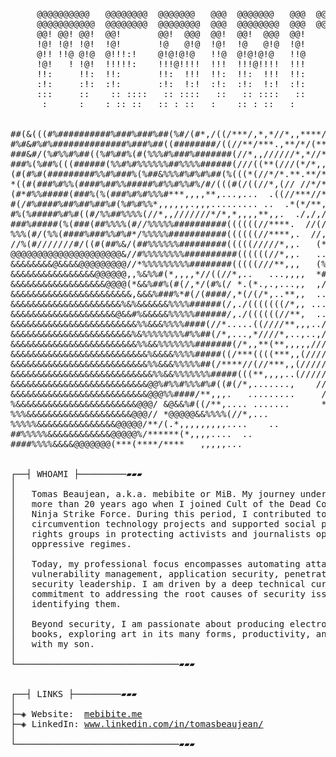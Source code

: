 <pre>
                                                                     
     @@@@@@@@@@   @@@@@@@@  @@@@@@@   @@@  @@@@@@@   @@@  @@@@@@@  @@@@@@@@  
     @@@@@@@@@@@  @@@@@@@@  @@@@@@@@  @@@  @@@@@@@@  @@@  @@@@@@@  @@@@@@@@  
     @@! @@! @@!  @@!       @@!  @@@  @@!  @@!  @@@  @@!    @@!    @@!       
     !@! !@! !@!  !@!       !@   @!@  !@!  !@   @!@  !@!    !@!    !@!       
     @!! !!@ @!@  @!!!:!    @!@!@!@   !!@  @!@!@!@   !!@    @!!    @!!!:!    
     !@!   ! !@!  !!!!!:    !!!@!!!!  !!!  !!!@!!!!  !!!    !!!    !!!!!:    
     !!:     !!:  !!:       !!:  !!!  !!:  !!:  !!!  !!:    !!:    !!:       
     :!:     :!:  :!:       :!:  !:!  :!:  :!:  !:!  :!:    :!:    :!:       
     :::     ::    :: ::::   :: ::::   ::   :: ::::   ::     ::     :: ::::  
      :      :    : :: ::   :: : ::   :    :: : ::   :       :     : :: ::   
                                                                                                       

##(&(((#%##########%###%###%##(%#/(#*,/((/***/,*,*//*,,****///*/*,///****/.*/**/
#%#&#%#%##############%###%##((########/((//**/***.,**/*/(**/,*(.,*/**/,***/*/**
###&#/(%#%%#%##((%#%##%(#(%%%#%###%#######(//*,,//////*,*//**(.**///***/,*******
###%(%##%(((######(%%#%#%%%%%%##%%%%######(///((**(///(*/*,,** */(*,,*/**((/,,**
(#(#%#(#########%%#%###%(%##&%%%#%#%#%##(%(((*(//*/*.**.**/*/***/*(*/***//***/, 
*((#(###%#%%(####%##%%#####%#%%#%%#%/#/(((#(/((//*,(// //*/*(***,,,,*.,**,,**,*,
(#*#%%#####(###%(%(###%#%#%%%#***,,,,**,...,...  .((//***//**/(,/(**/**,*,*,,,**
#(/#%####%##%##%##%#(%#%#%%*,,,,,,.,,,......... ..  .*(*/**,*///(***********,***
#%(%#####%#%#((#/%%##%%%%(//*,,///////*/*,*,,,,**,,.  ./,/,//,//*****,*/.../,*,*
###%#####(%(###(##%%%%(#//%%%%%##########((((((//****.  //(/*,***/*(.* (/,,,./,*
%%%(#/(%%(####%###%%#%#*/%%%%%###########((((((//****,.  //,//*.**,,*,*,,**,,,,*
//%(#///////#/((#(##%&/(##%%%%%%#########(((((/////*,,.   (**,*,**, .,,****/,/.,
@@@@@@@@@@@@@@@@@@@@@&//#%%%%%%%%##########((((((//*,,.   ............   .  .  .
&&&&&&&&@&&&&@@@@@@@@@//*%%%%%%%%%########(((((///**,,,   (%%%%%%%##############
&&&&&&&&&&&&&&&&@@@@@@,,%&%%#(*,,,,*//((//*,..   ...,,,,  *#######%#############
&&&&&&&&&&&&&&&&&&@@@@(*&&%##%(#(/,*/(#%(/ *.(*.,.,...,,  ,//////////(##########
&&&&&&&&&&&&&&&&&&&&&&&,&&&%###%*#(/(####/,*(/(/*,..**,,  .../////////////(#####
&&&&&&&&&&&&&&&&&&&&&%&%&&&&&&%%%%######(/,./(((((((/*,, ... ////////////***/(((
&&&&&&&&&&&&&&&&&&&&@&&#%&&&&&%%%%%######/,./((((((//**,  ..//////////*********/
&&&&&&&&&&&&&&&&&&&&&&&&%%&&&%%%%####(//*.....((////**,,,..////////*************
&&&&&&&&&&&&&&&&&&&&&&&%&%%%%%%%%#%%##(/*,...,*////*,..,..,////////*************
&&&&&&&&&&&&&&&&&&&&&&&&%%&&%%%%%%%#######(/*,,**(**,,,,,////////////**********,
&&&&&&&&&&&&&&&&&&&&&&&&&&%&&&&%%%%#####((/***((((***,,(//////////////**********
&&&&&&&&&&&&&&&&&&&&&&&&&&%%&&&%%%%%##(/****//(//***,,(/////////////////********
&&&&&&&&&&&&&&&&&&&&&&&&&&&%%&&%%%%%%%#####(((**,,,,..(/////////////////********
&&&&&&&&&&&&&&&&&&&&&&&&&&@@%#%%#%%%#%#((#(/*,.......,    //////////////********
&&&&&&&&&&&&&&&&&&&&&&&&&&@@@%%####/**,,,.   .........     //////////////*******
%&&&&&&&&&&&&&&&&&&&&&&&@@@/ &@&&%#((/**,.... .......      *//////////////******
%%%&&&&&&&&&&&&&&&&&&&&@@@// *@@@@@&&%%%%(//*,...            /(//////////////***
%%%%%&&&&&&&&&&&&&&&@@@@@/**/(.*,,,,,,,,,....    ..           ,(/((((/////////**
##%%%%%&&&&&&&&&&&&@@@@@%/******(*,,,,....  ..              .          ./(//////
####%%%%&&&&@@@@@@@(***(****/****   ,,,,,...                         ...........


┌──┤ WHOAMI ├─────────▰▰▰
│
│   Tomas Beaujean, a.k.a. mebibite or MiB. My journey under this moniker began
│   more than 20 years ago when I joined Cult of the Dead Cow’s Hacktivismo and
│   Ninja Strike Force. During this period, I contributed to high-profile
│   circumvention technology projects and supported social purpose and human
│   rights groups in protecting activists and journalists operating under
│   oppressive regimes.
│
│   Today, my professional focus encompasses automating attack surface and
│   vulnerability management, application security, penetration testing, and
│   security leadership. I am driven by a deep technical curiosity and a
│   commitment to addressing the root causes of security issues, not just
│   identifying them.
│
│   Beyond security, I am passionate about producing electronic music, writing
│   books, exploring art in its many forms, productivity, and building robots
│   with my son.
│
└───────────────────────────────▰▰▰


┌──┤ LINKS ├─────────▰▰▰
│
├─◈ Website:  <a href="https://mebibite.me">mebibite.me</a>
├─◈ LinkedIn: <a href="https://www.linkedin.com/in/tomasbeaujean/">www.linkedin.com/in/tomasbeaujean/</a>
│
└───────────────────────────────▰▰▰
</pre>
